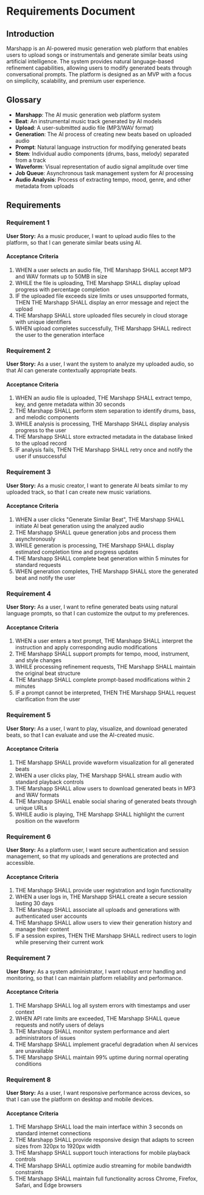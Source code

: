 # Requirements Document

## Introduction

Marshapp is an AI-powered music generation web platform that enables users to upload songs or instrumentals and generate similar beats using artificial intelligence. The system provides natural language-based refinement capabilities, allowing users to modify generated beats through conversational prompts. The platform is designed as an MVP with a focus on simplicity, scalability, and premium user experience.

## Glossary

- **Marshapp**: The AI music generation web platform system
- **Beat**: An instrumental music track generated by AI models
- **Upload**: A user-submitted audio file (MP3/WAV format)
- **Generation**: The AI process of creating new beats based on uploaded audio
- **Prompt**: Natural language instruction for modifying generated beats
- **Stem**: Individual audio components (drums, bass, melody) separated from a track
- **Waveform**: Visual representation of audio signal amplitude over time
- **Job Queue**: Asynchronous task management system for AI processing
- **Audio Analysis**: Process of extracting tempo, mood, genre, and other metadata from uploads

## Requirements

### Requirement 1

**User Story:** As a music producer, I want to upload audio files to the platform, so that I can generate similar beats using AI.

#### Acceptance Criteria

1. WHEN a user selects an audio file, THE Marshapp SHALL accept MP3 and WAV formats up to 50MB in size
2. WHILE the file is uploading, THE Marshapp SHALL display upload progress with percentage completion
3. IF the uploaded file exceeds size limits or uses unsupported formats, THEN THE Marshapp SHALL display an error message and reject the upload
4. THE Marshapp SHALL store uploaded files securely in cloud storage with unique identifiers
5. WHEN upload completes successfully, THE Marshapp SHALL redirect the user to the generation interface

### Requirement 2

**User Story:** As a user, I want the system to analyze my uploaded audio, so that AI can generate contextually appropriate beats.

#### Acceptance Criteria

1. WHEN an audio file is uploaded, THE Marshapp SHALL extract tempo, key, and genre metadata within 30 seconds
2. THE Marshapp SHALL perform stem separation to identify drums, bass, and melodic components
3. WHILE analysis is processing, THE Marshapp SHALL display analysis progress to the user
4. THE Marshapp SHALL store extracted metadata in the database linked to the upload record
5. IF analysis fails, THEN THE Marshapp SHALL retry once and notify the user if unsuccessful

### Requirement 3

**User Story:** As a music creator, I want to generate AI beats similar to my uploaded track, so that I can create new music variations.

#### Acceptance Criteria

1. WHEN a user clicks "Generate Similar Beat", THE Marshapp SHALL initiate AI beat generation using the analyzed audio
2. THE Marshapp SHALL queue generation jobs and process them asynchronously
3. WHILE generation is processing, THE Marshapp SHALL display estimated completion time and progress updates
4. THE Marshapp SHALL complete beat generation within 5 minutes for standard requests
5. WHEN generation completes, THE Marshapp SHALL store the generated beat and notify the user

### Requirement 4

**User Story:** As a user, I want to refine generated beats using natural language prompts, so that I can customize the output to my preferences.

#### Acceptance Criteria

1. WHEN a user enters a text prompt, THE Marshapp SHALL interpret the instruction and apply corresponding audio modifications
2. THE Marshapp SHALL support prompts for tempo, mood, instrument, and style changes
3. WHILE processing refinement requests, THE Marshapp SHALL maintain the original beat structure
4. THE Marshapp SHALL complete prompt-based modifications within 2 minutes
5. IF a prompt cannot be interpreted, THEN THE Marshapp SHALL request clarification from the user

### Requirement 5

**User Story:** As a user, I want to play, visualize, and download generated beats, so that I can evaluate and use the AI-created music.

#### Acceptance Criteria

1. THE Marshapp SHALL provide waveform visualization for all generated beats
2. WHEN a user clicks play, THE Marshapp SHALL stream audio with standard playback controls
3. THE Marshapp SHALL allow users to download generated beats in MP3 and WAV formats
4. THE Marshapp SHALL enable social sharing of generated beats through unique URLs
5. WHILE audio is playing, THE Marshapp SHALL highlight the current position on the waveform

### Requirement 6

**User Story:** As a platform user, I want secure authentication and session management, so that my uploads and generations are protected and accessible.

#### Acceptance Criteria

1. THE Marshapp SHALL provide user registration and login functionality
2. WHEN a user logs in, THE Marshapp SHALL create a secure session lasting 30 days
3. THE Marshapp SHALL associate all uploads and generations with authenticated user accounts
4. THE Marshapp SHALL allow users to view their generation history and manage their content
5. IF a session expires, THEN THE Marshapp SHALL redirect users to login while preserving their current work

### Requirement 7

**User Story:** As a system administrator, I want robust error handling and monitoring, so that I can maintain platform reliability and performance.

#### Acceptance Criteria

1. THE Marshapp SHALL log all system errors with timestamps and user context
2. WHEN API rate limits are exceeded, THE Marshapp SHALL queue requests and notify users of delays
3. THE Marshapp SHALL monitor system performance and alert administrators of issues
4. THE Marshapp SHALL implement graceful degradation when AI services are unavailable
5. THE Marshapp SHALL maintain 99% uptime during normal operating conditions

### Requirement 8

**User Story:** As a user, I want responsive performance across devices, so that I can use the platform on desktop and mobile devices.

#### Acceptance Criteria

1. THE Marshapp SHALL load the main interface within 3 seconds on standard internet connections
2. THE Marshapp SHALL provide responsive design that adapts to screen sizes from 320px to 1920px width
3. THE Marshapp SHALL support touch interactions for mobile playback controls
4. THE Marshapp SHALL optimize audio streaming for mobile bandwidth constraints
5. THE Marshapp SHALL maintain full functionality across Chrome, Firefox, Safari, and Edge browsers

